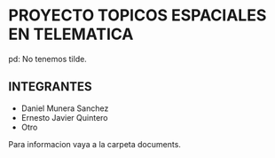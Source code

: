 PROYECTO TOPICOS ESPACIALES EN TELEMATICA
=========================================
pd: No tenemos tilde.

INTEGRANTES
-----------

* Daniel Munera Sanchez
* Ernesto Javier Quintero
* Otro


Para informacion vaya a la carpeta documents.